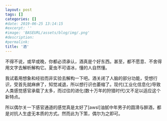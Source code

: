 ```yaml
---
layout: post
tags: []
categories: []
#date: 2019-06-25 13:14:15
#excerpt: ''
#image: 'BASEURL/assets/blog/img/.png'
#description:
#permalink:
title: '酒'
---
```


不得不说，或早或晚，你都必须承认，酒真是个好东西。甚至，都不愿意、不舍得用文字去解析解构它。夏虫不可语冰，懂的人自然懂。

我试着用想象和经验而非实验去解构一下吧。酒关闭了人脑的部分功能，受想行识，受首先就麻痹了，知觉减退，所以想行识也萎缩了。现代(工业化信息化)导致人类感觉感官承载了太多，而过往的进化(数十万年的狩猎时代)又不足以适应这个新特点。

所以偶尔关一下感官通道的感觉真是太好了[awsl]油腻中年男子的圆滑与醉酒，都是对抗人生虚无本质的方式。然而此为下策，偶尔为之即可。


